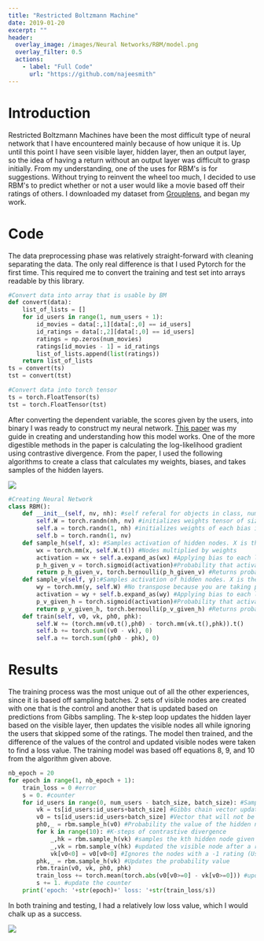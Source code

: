 ```yaml
---
title: "Restricted Boltzmann Machine"
date: 2019-01-20
excerpt: ""
header:
  overlay_image: /images/Neural Networks/RBM/model.png
  overlay_filter: 0.5
  actions:
    - label: "Full Code"
      url: "https://github.com/najeesmith"
---
```


# Introduction

Restricted Boltzmann Machines have been the most difficult type of neural network
that I have encountered mainly because of how unique it is. Up until this point
I have seen visible layer, hidden layer, then an output layer, so the idea
of having a return without an output layer was difficult to grasp initially.
From my understanding, one of the uses for RBM's is for suggestions. Without
trying to reinvent the wheel too much, I decided to use RBM's to predict
whether or not a user would like a movie based off their ratings of others.
I downloaded my dataset from [Grouplens](https://grouplens.org/datasets/movielens/),
and began my work.

# Code

The data preprocessing phase was relatively straight-forward with cleaning
separating the data. The only real difference is that I used Pytorch for the
first time. This required me to convert the training and test set into arrays
readable by this library.

```python
#Convert data into array that is usable by BM
def convert(data):
    list_of_lists = []
    for id_users in range(1, num_users + 1):
        id_movies = data[:,1][data[:,0] == id_users]
        id_ratings = data[:,2][data[:,0] == id_users]
        ratings = np.zeros(num_movies)
        ratings[id_movies - 1] = id_ratings
        list_of_lists.append(list(ratings))
    return list_of_lists
ts = convert(ts)
tst = convert(tst)

#Convert data into torch tensor
ts = torch.FloatTensor(ts)
tst = torch.FloatTensor(tst)
```

After converting the dependent variable, the scores given by the users,
into binary I was ready to construct my neural network. [This paper](https://pdfs.semanticscholar.org/dd13/5a89b5075af5cbef5becaf419457cdd77cc9.pdf) was my guide in creating and understanding
how this model works. One of the more digestible methods in the paper is
calculating the log-likelihood gradient using contrastive divergence. From the paper,
I used the following algorithms to create a class that calculates my weights, biases,
and takes samples of the hidden layers.

<img src="{{site.baseurl}}/images\Neural Networks\RBM\equations.PNG">

```python
#Creating Neural Network
class RBM():
    def __init__(self, nv, nh): #self referal for objects in class, number of hidden and visible nodes. Nv= movies and nh = # of features
        self.W = torch.randn(nh, nv) #initializes weights tensor of size nh and nv
        self.a = torch.randn(1, nh) #initializes weights of each bias in reference to the batch (1) and the hidden node
        self.b = torch.randn(1, nv)
    def sample_h(self, x): #Samples activation of hidden nodes. X is the visible neurons
        wx = torch.mm(x, self.W.t()) #Nodes multiplied by weights
        activation = wx + self.a.expand_as(wx) #Applying bias to each line of minibatch
        p_h_given_v = torch.sigmoid(activation)#Probability that activation function is activated where v is the score and h is the genre
        return p_h_given_v, torch.bernoulli(p_h_given_v) #Returns probabilities and samples of hidden neurons
    def sample_v(self, y):#Samples activation of hidden nodes. X is the visible neurons
        wy = torch.mm(y, self.W) #No transpose because you are taking pv|h
        activation = wy + self.b.expand_as(wy) #Applying bias to each line of minibatch
        p_v_given_h = torch.sigmoid(activation)#Probability that activation function is activated where v is the score and h is the genre
        return p_v_given_h, torch.bernoulli(p_v_given_h) #Returns probabilities and samples of hidden neurons
    def train(self, v0, vk, ph0, phk):
        self.W += (torch.mm(v0.t(),ph0) - torch.mm(vk.t(),phk)).t()
        self.b += torch.sum((v0 - vk), 0)
        self.a += torch.sum((ph0 - phk), 0)
```

# Results
The training process was the most unique out of all the other experiences,
since it is based off sampling batches. 2 sets of visible nodes are created with one that is the control and another that is updated based on predictions from Gibbs sampling. The k-step loop updates the hidden layer based on the visible layer, then updates the visible nodes all while ignoring the users that skipped some of the ratings.
The model then trained, and the difference of the values of the control and updated visible nodes were taken to find a loss value. The training model was based off equations 8, 9, and 10 from the algorithm given above.

```python
nb_epoch = 20
for epoch in range(1, nb_epoch + 1):
    train_loss = 0 #error
    s = 0. #counter
    for id_users in range(0, num_users - batch_size, batch_size): #Samples the user values in batches of 100
        vk = ts[id_users:id_users+batch_size] #Gibbs chain vector updated by every random walk (k steps)
        v0 = ts[id_users:id_users+batch_size] #Vector that will not be updated to compare and find error
        ph0,_ = rbm.sample_h(v0) #Probability the value of the hidden node equals 1 given real ratings
        for k in range(10): #K-steps of contrastive divergence
            _,hk = rbm.sample_h(vk) #samples the kth hidden node given the values of the visible nodes (actual ratings)
            _,vk = rbm.sample_v(hk) #updated the visible node after a round of Gibbs sampling of hidden nodes
            vk[v0<0] = v0[v0<0] #Ignores the nodes with a -1 rating (User did not give rating on moving)
        phk,_ = rbm.sample_h(vk) #Updates the probability value
        rbm.train(v0, vk, ph0, phk)
        train_loss += torch.mean(torch.abs(v0[v0>=0] - vk[v0>=0])) #update to the loss value
        s += 1. #update the counter
    print('epoch: '+str(epoch)+' loss: '+str(train_loss/s))
```

In both training and testing, I had a relatively low loss value, which I would
chalk up as a success.

<img src="{{site.baseurl}}/images\Neural Networks\RBM\code_results.PNG">
